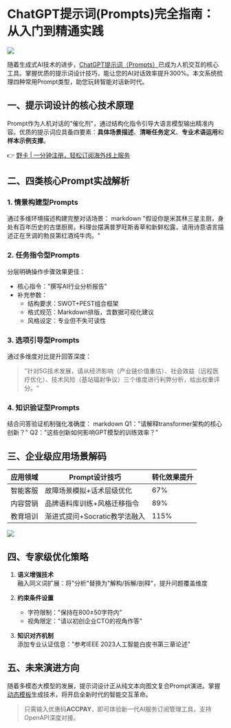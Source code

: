 # ChatGPT提示词(Prompts)完全指南：从入门到精通实践

![](https://bbtdd.com/yeka)

随着生成式AI技术的进步，[ChatGPT提示词（Prompts）](https://bbtdd.com/yeka)已成为人机交互的核心工具。掌握优质的提示词设计技巧，能让您的AI对话效率提升300%。本文系统梳理四种常用Prompt类型，助您玩转智能对话新时代。

## 一、提示词设计的核心技术原理
Prompt作为人机对话的"催化剂"，通过结构化指令引导大语言模型输出精准内容。优质的提示词应具备四要素：**具体场景描述**、**清晰任务定义**、**专业术语运用**和**样本示例支撑**。

👉 [野卡 | 一分钟注册，轻松订阅海外线上服务](https://bbtdd.com/yeka)

## 二、四类核心Prompt实战解析

### 1. 情景构建型Prompts
通过多维环境描述构建完整对话场景：
markdown
"假设你是米其林三星主厨，身处有百年历史的古堡厨房。料理台摆满普罗旺斯香草和新鲜松露，请用诗意语言描述正在烹调的勃艮第红酒炖牛肉。"


### 2. 任务指令型Prompts
分层明确操作步骤效果更佳：
- 核心指令："撰写AI行业分析报告"
- 补充参数：
  * 结构要求：SWOT+PEST组合框架
  * 格式规范：Markdown排版，含数据可视化建议
  * 风格设定：专业但不失可读性

### 3. 选项引导型Prompts
通过多维度对比提升回答深度：
> "针对5G技术发展，请从经济影响（产业链价值重估）、社会效益（远程医疗优化）、技术风险（基站辐射争议）三个维度进行利弊分析，给出权重评分。"

### 4. 知识验证型Prompts
结合问答验证机制强化准确度：
markdown
Q1："请解释transformer架构的核心创新？"
Q2："这些创新如何影响GPT模型的训练效率？"


## 三、企业级应用场景解码
| 应用领域   | Prompt设计技巧                  | 转化效果提升 |
|------------|---------------------------------|-------------|
| 智能客服   | 故障场景模拟+话术层级优化       | 67%         |
| 内容营销   | 品牌语料库训练+风格迁移指令     | 89%         |
| 教育培训   | 渐进式提问+Socratic教学法融入   | 115%        |

![](https://bbtdd.com/yeka)

## 四、专家级优化策略
1. **语义增强技术**  
   融入同义词扩展：将"分析"替换为"解构/拆解/剖释"，提升问题覆盖维度

2. **约束条件设置**  
   - 字符限制："保持在800±50字符内"
   - 视角限定："请以初创企业CTO的视角作答"

3. **知识对齐机制**  
   添加专业认证信息："参考IEEE 2023人工智能白皮书第三章论述"

## 五、未来演进方向
随着多模态大模型的发展，提示词设计正从纯文本向图文复合Prompt演进。掌握[动态模板](https://bbtdd.com/yeka)生成技术，将开启全新时代的智能交互革命。

> 只需输入优惠码**ACCPAY**，即可体验新一代AI服务订阅管理工具，支持OpenAPI深度对接。